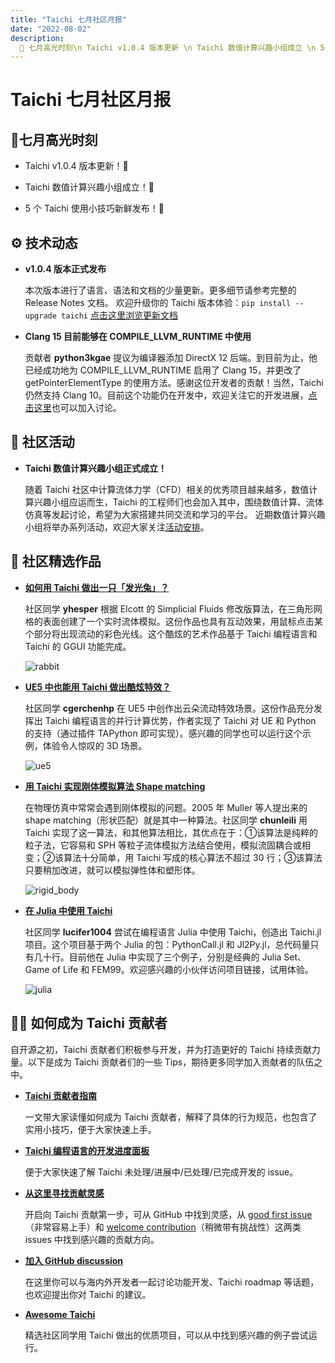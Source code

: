 ```yaml
---
title: "Taichi 七月社区月报"
date: "2022-08-02"
description:
  📌 七月高光时刻\n Taichi v1.0.4 版本更新 \n Taichi 数值计算兴趣小组成立 \n 5 个 Taichi 使用小技巧新鲜发布
---
```

# Taichi 七月社区月报
<div class="alert--warning alert alert-no-border">

## 📌七月高光时刻

- Taichi v1.0.4 版本更新！🎉

- Taichi 数值计算兴趣小组成立！🙌

- 5 个 Taichi 使用小技巧新鲜发布！🏃

</div>


  
##  ⚙️ 技术动态

- **v1.0.4 版本正式发布**

   本次版本进行了语言、语法和文档的少量更新。更多细节请参考完整的 Release Notes 文档。 欢迎升级你的 Taichi 版本体验：`pip install --upgrade taichi` 
   [点击这里浏览更新文档](http://bit.ly/3RBc1Ld) 
  
  
- **Clang 15 目前能够在 COMPILE_LLVM_RUNTIME 中使用** 

   贡献者 **python3kgae** 提议为编译器添加 DirectX 12 后端。到目前为止，他已经成功地为 COMPILE_LLVM_RUNTIME 启用了 Clang 15，并更改了 getPointerElementType 的使用方法。感谢这位开发者的贡献！当然，Taichi 仍然支持 Clang 10。目前这个功能仍在开发中，欢迎关注它的开发进展，[点击这里](https://github.com/taichi-dev/taichi/issues/5276)也可以加入讨论。


## 📢 社区活动

-  **Taichi 数值计算兴趣小组正式成立！**  
   
   随着 Taichi 社区中计算流体力学（CFD）相关的优秀项目越来越多，数值计算兴趣小组应运而生，Taichi 的工程师们也会加入其中，围绕数值计算、流体仿真等发起讨论，希望为大家搭建共同交流和学习的平台。 近期数值计算兴趣小组将举办系列活动，欢迎大家关注[活动安排](https://forum.taichi.graphics/t/sig-01-taichi/2772/2)。

## 🌟 社区精选作品

- **[如何用 Taichi 做出一只「发光兔」？](https://github.com/yhesper/TaichiSimplicialFluid)**

   社区同学 **yhesper** 根据 Elcott 的 Simplicial Fluids 修改版算法，在三角形网格的表面创建了一个实时流体模拟。这份作品也具有互动效果，用鼠标点击某个部分将出现流动的彩色光线。这个酷炫的艺术作品基于 Taichi 编程语言和 Taichi 的 GGUI 功能完成。 
   
  ![rabbit](https://github.com/taichi-dev/docs.taichi.graphics/blob/master/website/newsletter/en/07/pics/unnamed.gif)


- **[UE5 中也能用 Taichi 做出酷炫特效？](https://github.com/cgerchenhp/TAPython_Taichi_Examples)**

   社区同学 **cgerchenhp** 在 UE5 中创作出云朵流动特效场景。这份作品充分发挥出 Taichi 编程语言的并行计算优势，作者实现了 Taichi 对 UE 和 Python 的支持（通过插件 TAPython 即可实现）。感兴趣的同学也可以运行这个示例，体验令人惊叹的 3D 场景。 
   
  ![ue5](https://github.com/taichi-dev/docs.taichi.graphics/blob/master/website/newsletter/en/07/pics/ue.gif)
  
  
- **[用 Taichi 实现刚体模拟算法 Shape matching](https://github.com/chunleili/tiRigidBody)**

   在物理仿真中常常会遇到刚体模拟的问题。2005 年 Muller 等人提出来的 shape matching（形状匹配）就是其中一种算法。社区同学 **chunleili** 用 Taichi 实现了这一算法，和其他算法相比，其优点在于：①该算法是纯粹的粒子法，它容易和 SPH 等粒子流体模拟方法结合使用，模拟流固耦合或相变；②该算法十分简单，用 Taichi 写成的核心算法不超过 30 行；③该算法只要稍加改进，就可以模拟弹性体和塑形体。
  
  ![rigid_body](https://github.com/taichi-dev/docs.taichi.graphics/blob/master/website/newsletter/en/07/pics/rigid_body.gif)


- **[在 Julia 中使用 Taichi](https://github.com/lucifer1004/Taichi.jl)**

   社区同学 **lucifer1004** 尝试在编程语言 Julia 中使用 Taichi，创造出 Taichi.jl 项目。这个项目基于两个 Julia 的包：PythonCall.jl 和 Jl2Py.jl，总代码量只有几十行。目前他在 Julia 中实现了三个例子，分别是经典的 Julia Set、Game of Life 和 FEM99。欢迎感兴趣的小伙伴访问项目链接，试用体验。
   
   ![julia](https://github.com/taichi-dev/docs.taichi.graphics/blob/master/website/newsletter/en/07/pics/julia.gif)

  
  
## 🧑‍💻 如何成为 Taichi 贡献者

   自开源之初，Taichi 贡献者们积极参与开发，并为打造更好的 Taichi 持续贡献力量。以下是成为 Taichi 贡献者们的一些 Tips，期待更多同学加入贡献者的队伍之中。
 - **[Taichi 贡献者指南](https://docs.taichi-lang.org/docs/contributor_guide)**
 
   一文带大家读懂如何成为 Taichi 贡献者，解释了具体的行为规范，也包含了实用小技巧，便于大家快速上手。
   
 - **[Taichi 编程语言的开发进度面板](https://github.com/orgs/taichi-dev/projects/1)**
 
   便于大家快速了解 Taichi 未处理/进展中/已处理/已完成开发的 issue。 
   
 - **[从这里寻找贡献灵感](https://github.com/taichi-dev/taichi/contribute)**
 
   开启向 Taichi 贡献第一步，可从 GitHub 中找到灵感，从 [good first issue](https://github.com/taichi-dev/taichi/issues?q=is%3Aopen+is%3Aissue+label%3A%22good+first+issue%22)（非常容易上手）和 [welcome contribution](https://github.com/taichi-dev/taichi/issues?q=is%3Aopen+is%3Aissue+label%3A%22welcome+contribution%22)（稍微带有挑战性）这两类 issues 中找到感兴趣的贡献方向。 
   
 - **[加入 GitHub discussion](https://github.com/taichi-dev/taichi/discussions)**
 
   在这里你可以与海内外开发者一起讨论功能开发、Taichi roadmap 等话题，也欢迎提出你对 Taichi 的建议。 
   
 - **[Awesome Taichi](https://github.com/taichi-dev/awesome-taichi)**
 
   精选社区同学用 Taichi 做出的优质项目，可以从中找到感兴趣的例子尝试运行。 

  
